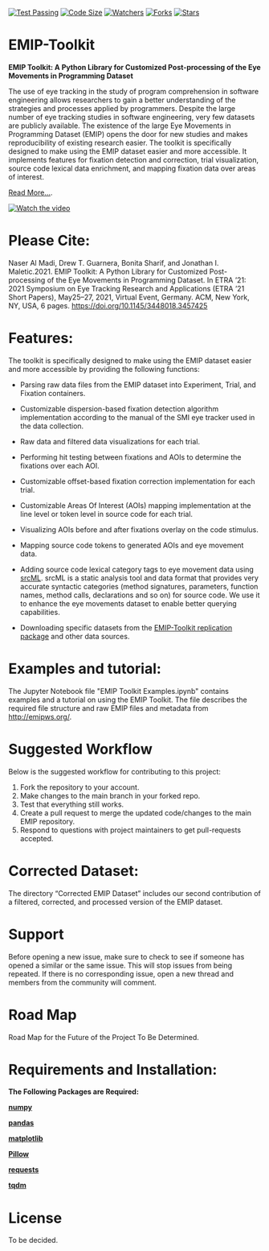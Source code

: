 [![Test Passing](https://github.com/nalmadi/EMIP-Toolkit/actions/workflows/test.yml/badge.svg?branch=main)](https://github.com/nalmadi/EMIP-Toolkit/actions/workflows/test.yml)
[![Code Size](https://img.shields.io/github/languages/code-size/nalmadi/EMIP-Toolkit?color=gold)](https://github.com/nalmadi/EMIP-Toolkit)
[![Watchers](https://img.shields.io/github/watchers/nalmadi/EMIP-Toolkit?color=magenta)](https://github.com/nalmadi/EMIP-Toolkit)
[![Forks](https://img.shields.io/github/forks/nalmadi/EMIP-Toolkit?color=magenta)](https://github.com/nalmadi/EMIP-Toolkit)
[![Stars](https://img.shields.io/github/stars/nalmadi/EMIP-Toolkit?color=magenta)](https://github.com/nalmadi/EMIP-Toolkit)



# EMIP-Toolkit

**EMIP Toolkit: A Python Library for Customized Post-processing of the Eye Movements in Programming Dataset**

The use of eye tracking in the study of program comprehension in software engineering allows researchers to gain a better understanding of the strategies and processes applied by programmers. Despite the large number of eye tracking studies in software engineering, very few datasets are publicly available. The existence of the large Eye Movements in Programming Dataset (EMIP) opens the door for new studies and makes reproducibility of existing research easier. The toolkit is specifically designed to make using the EMIP dataset easier and more accessible. It implements features for fixation detection and correction, trial visualization, source code lexical data enrichment, and mapping fixation data over areas of interest. 

[Read More...](https://www.researchgate.net/publication/350485560_EMIP_Toolkit_A_Python_Library_for_Customized_Post-processing_of_the_Eye_Movements_in_Programming_Dataset).

[![Watch the video](https://imgur.com/IcowLr3.png)](https://www.youtube.com/watch?v=wFdGyM6qUlE)

# Please Cite: 
Naser Al Madi, Drew T. Guarnera, Bonita Sharif, and Jonathan I. Maletic.2021. EMIP Toolkit: A Python Library for Customized Post-processing of the Eye Movements in Programming Dataset. In ETRA ’21: 2021 Symposium on Eye Tracking Research and Applications (ETRA ’21 Short Papers), May25–27, 2021, Virtual Event, Germany. ACM, New York, NY, USA, 6 pages. https://doi.org/10.1145/3448018.3457425


# Features:
The toolkit is specifically designed to make using the EMIP dataset easier and more accessible by providing the following functions:
 
 
 - Parsing raw data files from the EMIP dataset into Experiment, Trial, and Fixation containers.
    
 - Customizable dispersion-based fixation detection algorithm implementation according to the manual of the SMI eye tracker used in the data collection.
   
 - Raw data and filtered data visualizations for each trial.
    
 - Performing hit testing between fixations and AOIs to determine the fixations over each AOI.
        
 - Customizable offset-based fixation correction implementation for each trial.
    
 - Customizable Areas Of Interest (AOIs) mapping implementation at the line level or token level in source code for each trial.
    
 - Visualizing AOIs before and after fixations overlay on the code stimulus.
    
 - Mapping source code tokens to generated AOIs and eye movement data.
    
 - Adding source code lexical category tags to eye movement data using [srcML](https://www.srcml.org/). srcML is a static analysis tool and data format that provides very accurate syntactic categories (method signatures, parameters, function names, method calls, declarations and so on) for source code. We use it to enhance the eye movements dataset to enable better querying capabilities. 

 - Downloading specific datasets from the [EMIP-Toolkit replication package](https://osf.io/j6vt3/) and other data sources.


# Examples and tutorial:
The Jupyter Notebook file "EMIP Toolkit Examples.ipynb" contains examples and a tutorial on using the EMIP Toolkit. The file describes the required file structure and raw EMIP files and metadata from http://emipws.org/.

# Suggested Workflow
Below is the suggested workflow for contributing to this project: 

1. Fork the repository to your account.
2. Make changes to the main branch in your forked repo.
3. Test that everything still works.
4. Create a pull request to merge the updated code/changes to the main EMIP repository.
5. Respond to questions with project maintainers to get pull-requests accepted.



# Corrected Dataset:
The directory “Corrected EMIP Dataset” includes our second contribution of a filtered, corrected, and processed version of the EMIP dataset.

# Support
Before opening a new issue, make sure to check to see if someone has opened a similar or the same issue. This will stop issues from being repeated. If there is no corresponding issue, open a new thread and members from the community will comment. 

# Road Map
Road Map for the Future of the Project To Be Determined.


# Requirements and Installation: 
**The Following Packages are Required:**


**[numpy](https://numpy.org/)**

**[pandas](https://pandas.pydata.org/)**

**[matplotlib](https://matplotlib.org/downloads.html)**

**[Pillow](https://pypi.org/project/Pillow/)**

**[requests](https://pypi.org/project/requests/)**

**[tqdm](https://pypi.org/project/tqdm/)**

# License
To be decided. 


